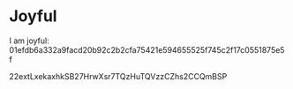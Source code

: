 # Joyful

I am joyful: 01efdb6a332a9facd20b92c2b2cfa75421e594655525f745c2f17c0551875e5f


22extLxekaxhkSB27HrwXsr7TQzHuTQVzzCZhs2CCQmBSP